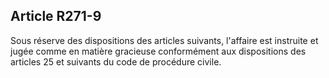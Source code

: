 ## Article R271-9

Sous réserve des dispositions des articles suivants, l'affaire est instruite et jugée comme en matière gracieuse
conformément aux dispositions des articles 25 et suivants du code de procédure civile.

